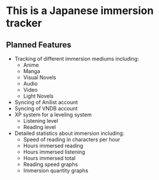 # This is a Japanese immersion tracker

## Planned Features

- Tracking of different immersion mediums including:
  - Anime
  - Manga
  - Visual Novels
  - Audio
  - Video
  - Light Novels
- Syncing of Anilist account
- Syncing of VNDB account
- XP system for a leveling system
  - Listening level
  - Reading level
- Detailed statistics about immersion including:
  - Speed of reading in characters per hour
  - Hours immersed reading
  - Hours immersed listening
  - Hours immersed total
  - Reading speed graphs
  - Immersion quantity graphs